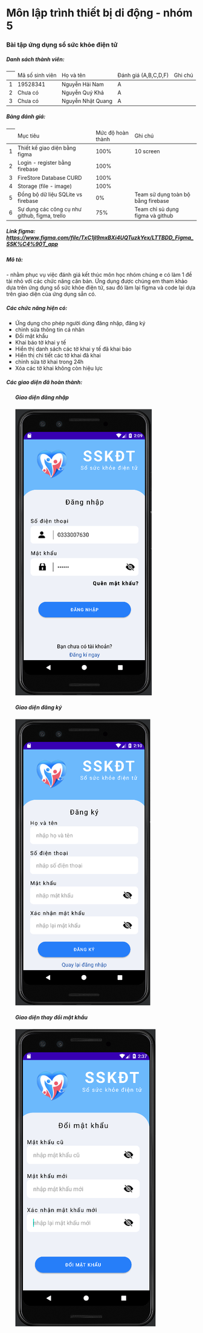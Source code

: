 # Môn lập trình thiết bị di động - nhóm 5
### Bài tập ứng dụng sổ sức khỏe điện tử
<h5><b>Danh sách thành viên:</b></h5>
<table>
  <thead>
     <th>
        <td>Mã số sinh viên</td>
        <td>Họ và tên</td>
        <td>Đánh giá (A,B,C,D,F)</td>
        <td>Ghi chú</td>
    </th>
  </thead>
  <tbody>
      <tr>
        <td>1</td>
        <td>19528341</td>
        <td>Nguyễn Hải Nam</td>
        <td>A</td>
        <td></td>
      </tr>
      <tr>
        <td>2</td>
        <td>Chưa có</td>
        <td>Nguyễn Quý Khả</td>
        <td>A</td>
        <td></td>
      </tr>
      <tr>
        <td>3</td>
        <td>Chưa có</td>
        <td>Nguyễn Nhật Quang</td>
        <td>A</td>
        <td></td>
      </tr>
   </tbody>
 </table>

<h5><b>Bảng đánh giá:</b></h5>
<table>
  <thead>
     <th>
        <td>Mục tiêu</td>
        <td>Mức độ hoàn thành</td>
        <td>Ghi chú</td>
    </th>
  </thead>
  <tbody>
      <tr>
        <td>1</td>
        <td>Thiết kế giao diện bằng figma</td>
        <td>100%</td>
        <td>10 screen</td>
      </tr>
      <tr>
        <td>2</td>
        <td>Login - register bằng firebase</td>
        <td>100%</td>
        <td></td>
      </tr>
      <tr>
        <td>3</td>
        <td>FireStore Database CURD</td>
        <td>100%</td>
        <td></td>
      </tr>
      <tr>
        <td>4</td>
        <td>Storage (file - image)</td>
        <td>100%</td>
        <td></td>
      </tr>
      <tr>
        <td>5</td>
        <td>Đồng bộ dữ liệu SQLite vs firebase</td>
        <td>0%</td>
        <td>Team sử dụng toàn bộ bằng firebase</td>
      </tr>
      <tr>
        <td>6</td>
        <td>Sự dụng các công cụ như github, figma, trello</td>
        <td>75%</td>
        <td>Team chỉ sủ dụng figma và github</td>
      </tr>
  </tbody>
 </table>

<h5><b>Link figma:</b>  <a href="https://www.figma.com/file/TxC1jl9mxBXi4UQTuzkYex/LTTBDD_Figma_SSK%C4%90T_app" target="_blank">https://www.figma.com/file/TxC1jl9mxBXi4UQTuzkYex/LTTBDD_Figma_SSK%C4%90T_app</a> </h5>
<h5><b>Mô tả:</b></h5>
<p>
- nhằm phục vụ việc đánh giá kết thúc môn học nhóm chúng e có làm 1 đề tài nhỏ với các chức năng căn bản. Ứng dụng được chúng em tham khảo dựa trên ứng dụng sổ sức khỏe điện tử, sau đó làm lại figma và code lại dựa trên giao diện của ứng dụng sẳn có. 
</p>
<h5><b>Các chức năng hiện có:</b></h5>
<ul type="square">
  <li> Ứng dụng cho phép người dùng đăng nhập, đăng ký</li>
  <li> chỉnh sửa thông tin cá nhân</li>
  <li> Đổi mật khẩu</li>
  <li> Khai báo tờ khai y tế</li>
  <li> Hiển thị danh sách các tờ khai y tế đã khai báo</li>
  <li> Hiển thị chi tiết các tờ khai đã khai</li>
  <li> chỉnh sửa tờ khai trong 24h</li>
  <li> Xóa các tờ khai không còn hiệu lực</li>
  </ul>
 <h5><b>Các giao diện đã hoàn thành:</b></h5>
 <ul type="none">
  <li>
      <h5>Giao diện đăng nhập</h5>
      <img src="./image/login_screen.png" alt="Picture" />
  </li>
  <li>
      <h5>Giao diện đăng ký</h5>
      <img src="./image/register_screen.png" alt="Picture" />
  </li>
  <li>
      <h5>Giao diện thay đổi mật khẩu</h5>
      <img src="./image/forgotpassword_screen.png" alt="Picture" />
  </li>
 </ul>
